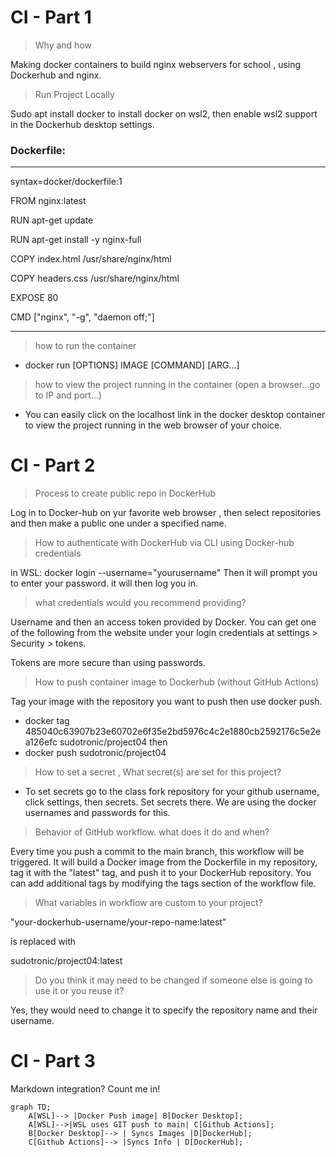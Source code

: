 <script src="https://cdn.jsdelivr.net/npm/mermaid/dist/mermaid.min.js"></script>


# CI - Part 1


> Why and how

Making docker containers to build nginx webservers for school , using Dockerhub and nginx. 

> Run Project Locally

Sudo apt install docker to install docker on wsl2, then enable wsl2 support in the Dockerhub desktop settings.

### Dockerfile:
--------------------------------------------
syntax=docker/dockerfile:1

FROM nginx:latest

RUN apt-get update

RUN apt-get install -y nginx-full

COPY index.html /usr/share/nginx/html

COPY headers.css /usr/share/nginx/html

EXPOSE 80

CMD ["nginx", "-g", "daemon off;"]

----------------------------------------------



> how to run the container

- docker run [OPTIONS] IMAGE [COMMAND] [ARG...]

> how to view the project running in the container (open a browser...go to IP and port...)

- You can easily click on the localhost link in the docker desktop container to view the project running in the web browser of your choice.

# CI - Part 2


> Process to create public repo in DockerHub

Log in to Docker-hub on yur favorite web browser , then select repositories and then make a public one under a specified name. 

> How to authenticate with DockerHub via CLI using Docker-hub credentials

in WSL: 
docker login --username="yourusername"
Then it will prompt you to enter your password. it will then log you in.

> what credentials would you recommend providing?

Username and then an access token provided by Docker. You can get one of the following from the website under your login credentials at settings > Security > tokens.

Tokens are more secure than using passwords.




> How to push container image to Dockerhub (without GitHub Actions)

Tag your image with the repository you want to push then  use docker push. 

 - docker tag 485040c63907b23e60702e6f35e2bd5976c4c2e1880cb2592176c5e2ea126efc sudotronic/project04
 then 
 - docker push sudotronic/project04


> How to set a secret , What secret(s) are set for this project?

 - To set secrets go to the class fork repository for your github username, click settings, then secrets. Set secrets there. We are using the docker usernames and passwords for this. 


> Behavior of GitHub workflow. 
> what does it do and when? 

Every time you push a commit to the main branch, this workflow will be triggered. It will build a Docker image from the Dockerfile in my repository, tag it with the "latest" tag, and push it to your DockerHub repository. You can add additional tags by modifying the tags section of the workflow file.


> What variables in workflow are custom to your project? 

"your-dockerhub-username/your-repo-name:latest"

is replaced with 

sudotronic/project04:latest

>Do you think it may need to be changed if someone else is going to use it or you reuse it?

Yes, they would need to change it to specify the repository name and their username.



# CI - Part 3 

Markdown integration? Count me in!

```mermaid
graph TD;
    A[WSL]--> |Docker Push image| B[Docker Desktop];
    A[WSL]-->|WSL uses GIT push to main| C[Github Actions];
    B[Docker Desktop]--> | Syncs Images |D[DockerHub];
    C[Github Actions]--> |Syncs Info | D[DockerHub];

```


